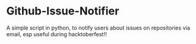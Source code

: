 # Github-Issue-Notifier
A simple script in python, to notify users about issues on repositories via email, esp useful during hacktoberfest!!
